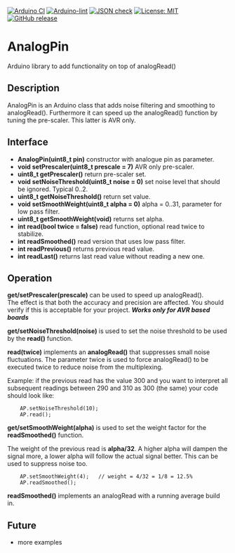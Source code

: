 
[![Arduino CI](https://github.com/RobTillaart/AnalogPin/workflows/Arduino%20CI/badge.svg)](https://github.com/marketplace/actions/arduino_ci)
[![Arduino-lint](https://github.com/RobTillaart/AnalogPin/actions/workflows/arduino-lint.yml/badge.svg)](https://github.com/RobTillaart/AnalogPin/actions/workflows/arduino-lint.yml)
[![JSON check](https://github.com/RobTillaart/AnalogPin/actions/workflows/jsoncheck.yml/badge.svg)](https://github.com/RobTillaart/AnalogPin/actions/workflows/jsoncheck.yml)
[![License: MIT](https://img.shields.io/badge/license-MIT-green.svg)](https://github.com/RobTillaart/AnalogPin/blob/master/LICENSE)
[![GitHub release](https://img.shields.io/github/release/RobTillaart/AnalogPin.svg?maxAge=3600)](https://github.com/RobTillaart/AnalogPin/releases)


# AnalogPin

Arduino library to add functionality on top of analogRead()


## Description

AnalogPin is an Arduino class that adds noise filtering and smoothing
to analogRead().
Furthermore it can speed up the analogRead() function by tuning the pre-scaler.
This latter is AVR only.


## Interface


- **AnalogPin(uint8_t pin)** constructor with analogue pin as parameter.
- **void setPrescaler(uint8_t prescale = 7)** AVR only pre-scaler.
- **uint8_t getPrescaler()** return pre-scaler set.
- **void  setNoiseThreshold(uint8_t noise = 0)** set noise level that should be ignored. Typical 0..2.
- **uint8_t getNoiseThreshold()** return set value.
- **void setSmoothWeight(uint8_t alpha = 0)** alpha = 0..31, parameter for low pass filter.
- **uint8_t getSmoothWeight(void)** returns set alpha.
- **int read(bool twice = false)** read function, optional read twice to stabilize.
- **int readSmoothed()** read version that uses low pass filter.
- **int readPrevious()** returns previous read value.
- **int readLast()** returns last read value without reading a new one.


## Operation

**get/setPrescaler(prescale)** can be used to speed up analogRead().  
The effect is that both the accuracy and precision are affected.
You should verify if this is acceptable for your project.
***Works only for AVR based boards***

**get/setNoiseThreshold(noise)** is used to set the noise threshold to be used by the **read()** function.

**read(twice)** implements an **analogRead()** that suppresses small noise fluctuations.
The parameter twice is used to force analogRead() to be executed twice to reduce noise from the multiplexing.

Example: if the previous read has the value 300 and you
want to interpret all subsequent readings between 290
and 310 as 300 (the same) your code should look like:
```
    AP.setNoiseThreshold(10);
    AP.read();
```

**get/setSmoothWeight(alpha)** is used to set the weight factor for the **readSmoothed()** function.

The weight of the previous read is **alpha/32**.
A higher alpha will dampen the signal more, a lower alpha
will follow the actual signal better.
This can be used to suppress noise too.

```
    AP.setSmoothWeight(4);   // weight = 4/32 = 1/8 = 12.5%
    AP.readSmoothed();
```

**readSmoothed()** implements an analogRead with a running average build in.


## Future

- more examples


